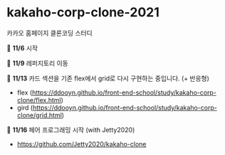 # kakaho-corp-clone-2021
카카오 홈페이지 클론코딩 스터디

🔔 **11/6** 시작

🔔 **11/9** 레퍼지토리 이동

🔔 **11/13** 카드 섹션을 기존 flex에서 grid로 다시 구현하는 중입니다. (+ 반응형)
- flex (https://ddooyn.github.io/front-end-school/study/kakaho-corp-clone/flex.html)
- gird (https://ddooyn.github.io/front-end-school/study/kakaho-corp-clone/grid.html)

🔔 **11/16** 페어 프로그래밍 시작 (with Jetty2020)
- https://github.com/Jetty2020/kakaho-clone
